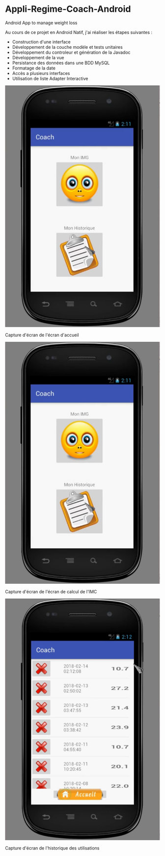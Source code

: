 # Appli-Regime-Coach-Android
Android App to manage weight loss

Au cours de ce projet en Android Natif, j'ai réaliser les étapes suivantes :
- Construction d'une interface
- Développement de la couche modèle et tests unitaires
- Développement du controleur et génération de la Javadoc
- Développement de la vue
- Persistance des données dans une BDD MySQL
- Formatage de la date
- Accès a plusieurs interfaces
- Utilisation de liste Adapter Interactive

![alt text](https://github.com/DavidLiger/Appli-Regime-Coach-Android/blob/master/app/src/main/res/mainActivity.png)

Capture d'écran de l'écran d'accueil

![alt text](https://github.com/DavidLiger/Appli-Regime-Coach-Android/blob/master/app/src/main/res/mainActivity.png)

Capture d'écran de l'écran de calcul de l'IMC

![alt text](https://github.com/DavidLiger/Appli-Regime-Coach-Android/blob/master/app/src/main/res/histoActivity.png)

Capture d'écran de l'historique des utilisations

